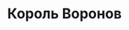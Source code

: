 ---
draft: false
slug: korol-voronov-54a1aee4
title: Король Воронов
type: books
params:
  book_title: Король Воронов
  tags:
    - audiobook
    - fantasy
    - fiction
    - lgbtq-plus
    - magic
    - paranormal
    - romance
    - urban fantasy
    - young adult (ya)
  cover: https://images-na.ssl-images-amazon.com/images/S/compressed.photo.goodreads.com/books/1680395146i/124937664.jpg
  isbn: '9785041737771'
  goodreads_link: https://www.goodreads.com/book/show/124937664
  authors:
    - Maggie Stiefvater, Мэгги Стивотер
  translators:
    - Витамина Мятная
  publication_year: '2022'
  publishers:
    - Litres
    - Эксмо
  page_count: '576'
  short_book_description: Ганси предначертано умереть до конца месяца. Стремясь его спасти, Ронан-сновидец, Адам, ставший частью Кабесуотера, Ной, застрявший между жизнью и смертью, и Блу – милая девушка, обремененная...
  russian_translation_status: exists
  series: The Raven Cycle
  languages:
    - Русский
  book_description: Ганси предначертано умереть до конца месяца. Стремясь его спасти, Ронан-сновидец, Адам, ставший частью Кабесуотера, Ной, застрявший между жизнью и смертью, и Блу – милая девушка, обремененная жутким проклятием, объединяются в поисках валлийского короля, способного выполнить любую просьбу. Заветное желание ребят – сохранить жизнь Ганси.<br /><br />Теперь, когда поиски подходят к концу, кошмары преследуют на каждом шагу, а по пятам идут опасные люди, друзьям предстоит сделать непростой выбор…
  russian_audioversion: false
---